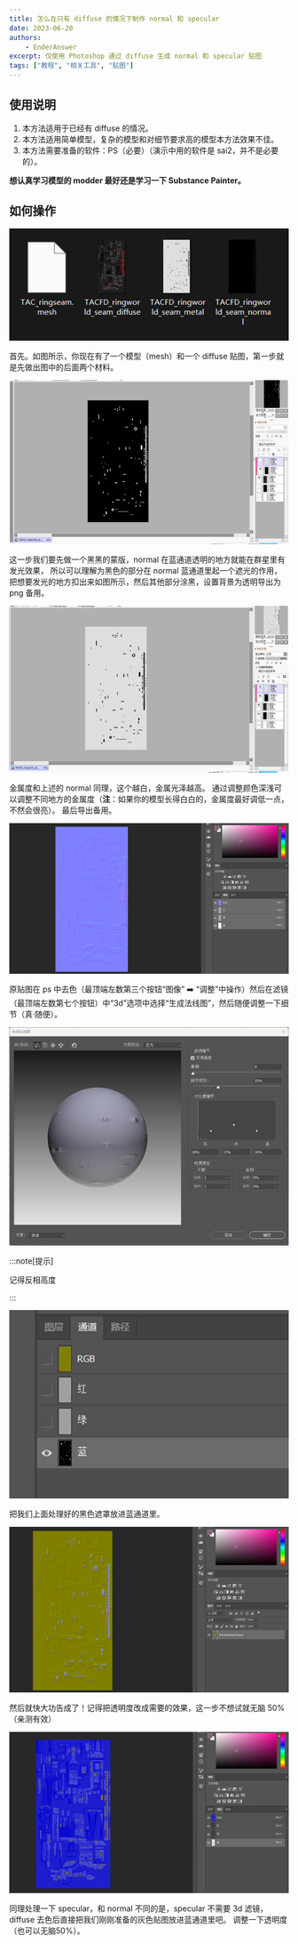 ```yaml
---
title: 怎么在只有 diffuse 的情况下制作 normal 和 specular
date: 2023-06-20
authors:
    - EnderAnswer
excerpt: 仅使用 Photoshop 通过 diffuse 生成 normal 和 specular 贴图
tags: ["教程", "相关工具", "贴图"]
---
```


## 使用说明

1. 本方法适用于已经有 diffuse 的情况。
2. 本方法适用简单模型，复杂的模型和对细节要求高的模型本方法效果不佳。
3. 本方法需要准备的软件：PS（必要）（演示中用的软件是 sai2，并不是必要的）。

**想认真学习模型的 modder 最好还是学习一下 Substance Painter。**

## 如何操作

![前提条件 - 模型与贴图](../../../assets/blog/create_normal_specular_with_diffuse.assets/what_you_have.png)

首先。如图所示，你现在有了一个模型（mesh）和一个 diffuse 贴图，第一步就是先做出图中的后面两个材料。

![制作蒙版](../../../assets/blog/create_normal_specular_with_diffuse.assets/create_mask.png)

这一步我们要先做一个黑黑的蒙版，normal 在蓝通道透明的地方就能在群星里有发光效果，
所以可以理解为黑色的部分在 normal 蓝通道里起一个遮光的作用，
把想要发光的地方扣出来如图所示，然后其他部分涂黑，设置背景为透明导出为 png 备用。

![制作金属度](../../../assets/blog/create_normal_specular_with_diffuse.assets/create_metal_mask.png)

金属度和上述的 normal 同理，这个越白，金属光泽越高。
通过调整颜色深浅可以调整不同地方的金属度（**注**：如果你的模型长得白白的，金属度最好调低一点，不然会很亮）。
最后导出备用。

![制作法线贴图](../../../assets/blog/create_normal_specular_with_diffuse.assets/create_normal.png)

原贴图在 ps 中去色（最顶端左数第三个按钮“图像” ➡️ “调整”中操作）然后在滤镜（最顶端左数第七个按钮）中“3d”选项中选择“生成法线图”，然后随便调整一下细节（真·随便）。

![制作法线贴图](../../../assets/blog/create_normal_specular_with_diffuse.assets/build_normal.png)

:::note[提示]

记得反相高度

:::

![apply_black_mask](../../../assets/blog/create_normal_specular_with_diffuse.assets/apply_black_mask.png)

把我们上面处理好的黑色遮罩放进蓝通道里。

![view_after_applying_mask](../../../assets/blog/create_normal_specular_with_diffuse.assets/view_after_applying_mask.png)

然后就快大功告成了！记得把透明度改成需要的效果，这一步不想试就无脑 50%（亲测有效）

![create_specular](../../../assets/blog/create_normal_specular_with_diffuse.assets/create_specular.png)

同理处理一下 specular，和 normal 不同的是，specular 不需要 3d 滤镜，diffuse 去色后直接把我们刚刚准备的灰色贴图放进蓝通道里吧。
调整一下透明度（也可以无脑50%）。

